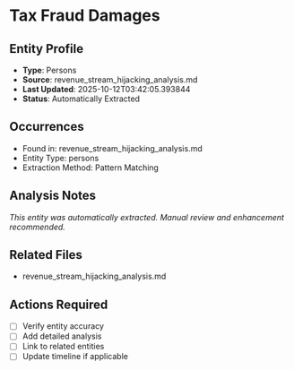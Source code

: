 # Tax Fraud Damages

## Entity Profile
- **Type**: Persons
- **Source**: revenue_stream_hijacking_analysis.md
- **Last Updated**: 2025-10-12T03:42:05.393844
- **Status**: Automatically Extracted

## Occurrences
- Found in: revenue_stream_hijacking_analysis.md
- Entity Type: persons
- Extraction Method: Pattern Matching

## Analysis Notes
*This entity was automatically extracted. Manual review and enhancement recommended.*

## Related Files
- revenue_stream_hijacking_analysis.md

## Actions Required
- [ ] Verify entity accuracy
- [ ] Add detailed analysis
- [ ] Link to related entities
- [ ] Update timeline if applicable
